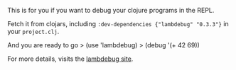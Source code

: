 
This is for you if you want to debug your clojure programs in the REPL.

Fetch it from clojars, including
`:dev-dependencies {"lambdebug" "0.3.3"}` in your `project.clj`.

And you are ready to go
    > (use 'lambdebug)
    > (debug '(+ 42 69))

For more details, visits the [lambdebug site](http://lambdebug.github.com).
